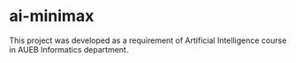 # ai-minimax
This project was developed as a requirement of Artificial Intelligence course in AUEB Informatics department.
